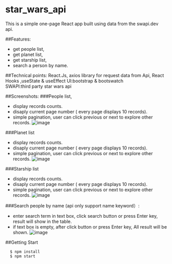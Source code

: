 # star_wars_api
This is a  simple one-page React app built using data from the swapi.dev api. 

##Features: 
- get people list,
- get planet list, 
- get starship list, 
- search a person by name.

##Technical points:
React.Js,
axios library for request data from Api,
React Hooks ,useState & useEffect
UI:bootstrap & bootswatch  
SWAPI:third party star wars api

##Screenshots:
###People list,
- display records counts.
- disaply current page number ( every page displays 10 records).
- simple pagination, user can click previous or next to explore other records.
![image](https://user-images.githubusercontent.com/65098066/192466859-65b28fdf-ff1a-4a16-9f6c-98acd6ecb880.png)

###Planet list
- display records counts.
- disaply current page number ( every page displays 10 records).
- simple pagination, user can click previous or next to explore other records.
![image](https://user-images.githubusercontent.com/65098066/192467065-3ac92632-c857-4ffb-8668-502e4686a1b4.png)

###Starship list
- display records counts.
- disaply current page number ( every page displays 10 records).
- simple pagination, user can click previous or next to explore other records.
![image](https://user-images.githubusercontent.com/65098066/192467274-9f8471e2-5e4f-494e-9e51-627fc432e409.png)

###Search people by name (api only support name keyword）:
- enter search term in text box, click search button or press Enter key, result will show in the table.
- if text box is empty, after click button or press Enter key, All result will be shown.
![image](https://user-images.githubusercontent.com/65098066/192467547-9634e23b-0736-4698-b975-3cc95561ccec.png)


##Getting Start
```
  $ npm install
  $ npm start
```
